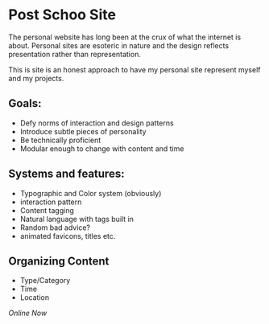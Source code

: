 # Post Schoo Site
The personal website has long been at the crux of what the internet is about. Personal sites are esoteric in nature and the design reflects presentation rather than representation.

This is site is an honest approach to have my personal site represent myself and my projects.

## Goals:
- Defy norms of interaction and design patterns
- Introduce subtle pieces of personality
- Be technically proficient 
- Modular enough to change with content and time 

## Systems and features:
- Typographic and Color system (obviously)
- interaction pattern 
- Content tagging
- Natural language with tags built in
- Random bad advice?
- animated favicons, titles etc. 

## Organizing Content
- Type/Category
- Time 
- Location


*Online Now*